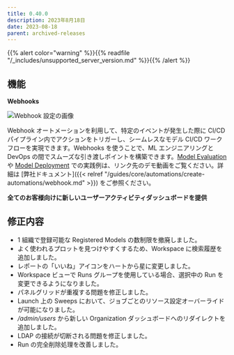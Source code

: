 ```yaml
---
title: 0.40.0
description: 2023年8月18日
date: 2023-08-18
parent: archived-releases
---
```


{{% alert color="warning" %}}{{% readfile "/_includes/unsupported_server_version.md" %}}{{% /alert %}}

## 機能

************Webhooks************

![Webhook 設定の画像](https://github.com/wandb/server/assets/97066933/88ebcb78-a2e6-42ed-8a37-1be0b7556a3a)

Webhook オートメーションを利用して、特定のイベントが発生した際に CI/CD パイプライン内でアクションをトリガーし、シームレスなモデル CI/CD ワークフローを実現できます。Webhooks を使うことで、ML エンジニアリングと DevOps の間でスムーズな引き渡しポイントを構築できます。[Model Evaluation](https://www.youtube.com/watch?v=7j-Mtbo-E74) や [Model Deployment](https://www.youtube.com/watch?v=g5UiAFjM2nA) での実践例は、リンク先のデモ動画をご覧ください。詳細は [弊社ドキュメント]({{< relref "/guides/core/automations/create-automations/webhook.md" >}}) をご参照ください。

**************************************全てのお客様向けに新しいユーザーアクティビティダッシュボードを提供**************************************

## 修正内容

- 1 組織で登録可能な Registered Models の数制限を撤廃しました。
- よく使われるプロットを見つけやすくするため、Workspace に検索履歴を追加しました。
- レポートの「いいね」アイコンをハートから星に変更しました。
- Workspace ビューで Runs グループを使用している場合、選択中の Run を変更できるようになりました。
- パネルグリッドが重複する問題を修正しました。
- Launch 上の Sweeps において、ジョブごとのリソース設定オーバーライドが可能になりました。
- */admin/users* から新しい Organization ダッシュボードへのリダイレクトを追加しました。
- LDAP の接続が切断される問題を修正しました。
- Run の完全削除処理を改善しました。